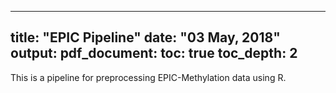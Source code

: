 
---
title: "EPIC Pipeline"
date: "03 May, 2018"
output:
  pdf_document:
    toc: true
    toc_depth: 2
---


This is a pipeline for preprocessing EPIC-Methylation data using R. 











